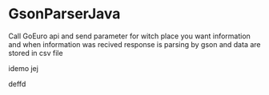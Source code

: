 # GsonParserJava

Call GoEuro api and send parameter for witch place you want information and when information was recived response is parsing by gson and data are stored in csv file 

idemo
jej

deffd